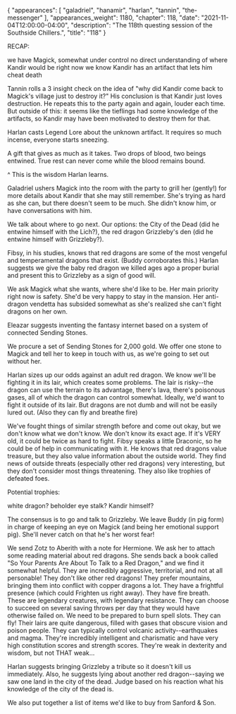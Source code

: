 {
    "appearances": [
        "galadriel",
        "hanamir",
        "harlan",
        "tannin",
        "the-messenger"
    ],
    "appearances_weight": 1180,
    "chapter": 118,
    "date": "2021-11-04T12:00:00-04:00",
    "description": "The 118th questing session of the Southside Chillers.",
    "title": "118"
}

RECAP:

we have Magick, somewhat under control
no direct understanding of where Kandir would be right now
we know Kandir has an artifact that lets him cheat death

Tannin rolls a 3 insight check on the idea of "why did Kandir come back to Magick's village just to destroy it?" His conclusion is that Kandir just loves destruction. He repeats this to the party again and again, louder each time. But outside of this: it seems like the tieflings had some knowledge of the artifacts, so Kandir may have been motivated to destroy them for that.

Harlan casts Legend Lore about the unknown artifact. It requires so much incense, everyone starts sneezing.

A gift that gives as much as it takes. Two drops of blood, two beings entwined.  True rest can never come while the blood remains bound.

^ This is the wisdom Harlan learns.

Galadriel ushers Magick into the room with the party to grill her (gently!) for more details about Kandir that she may still remember. She's trying as hard as she can, but there doesn't seem to be much. She didn't know him, or have conversations with him.

We talk about where to go next. Our options: the City of the Dead (did he entwine himself with the Lich?), the red dragon Grizzleby's den (did he entwine himself with Grizzleby?).

Fibsy, in his studies, knows that red dragons are some of the most vengeful and temperamental dragons that exist. (Buddy corroborates this.) Harlan suggests we give the baby red dragon we killed ages ago a proper burial and present this to Grizzleby as a sign of good will.

We ask Magick what she wants, where she'd like to be. Her main priority right now is safety. She'd be very happy to stay in the mansion. Her anti-dragon vendetta has subsided somewhat as she's realized she can't fight dragons on her own.

Eleazar suggests inventing the fantasy internet based on a system of connected Sending Stones.

We procure a set of Sending Stones for 2,000 gold. We offer one stone to Magick and tell her to keep in touch with us, as we're going to set out without her.

Harlan sizes up our odds against an adult red dragon. We know we'll be fighting it in its lair, which creates some problems. The lair is risky--the dragon can use the terrain to its advantage, there's lava, there's poisonous gases, all of which the dragon can control somewhat. Ideally, we'd want to fight it outside of its lair. But dragons are not dumb and will not be easily lured out. (Also they can fly and breathe fire)

We've fought things of similar strength before and come out okay, but we don't know what we don't know. We don't know its exact age. If it's VERY old, it could be twice as hard to fight. Fibsy speaks a little Draconic, so he could be of help in communicating with it. He knows that red dragons value treasure, but they also value information about the outside world. They find news of outside threats (especially other red dragons) very interesting, but they don't consider most things threatening. They also like trophies of defeated foes.

Potential trophies:

white dragon?
beholder eye stalk?
Kandir himself?

The consensus is to go and talk to Grizzleby. We leave Buddy (in pig form) in charge of keeping an eye on Magick (and being her emotional support pig). She'll never catch on that he's her worst fear!

We send Zotz to Aberith with a note for Hermione. We ask her to attach some reading material about red dragons. She sends back a book called "So Your Parents Are About To Talk to a Red Dragon," and we find it somewhat helpful. They are incredibly aggressive, territorial, and not at all personable! They don't like other red dragons! They prefer mountains, bringing them into conflict with copper dragons a lot. They have a frightful presence (which could Frighten us right away). They have fire breath. These are legendary creatures, with legendary resistance. They can choose to succeed on several saving throws per day that they would have otherwise failed on. We need to be prepared to burn spell slots. They can fly! Their lairs are quite dangerous, filled with gases that obscure vision and poison people. They can typically control volcanic activity--earthquakes and magma. They're incredibly intelligent and charismatic and have very high constitution scores and strength scores. They're weak in dexterity and wisdom, but not THAT weak...

Harlan suggests bringing Grizzleby a tribute so it doesn't kill us immediately. Also, he suggests lying about another red dragon--saying we saw one land in the city of the dead. Judge based on his reaction what his knowledge of the city of the dead is.

We also put together a list of items we'd like to buy from Sanford & Son.

